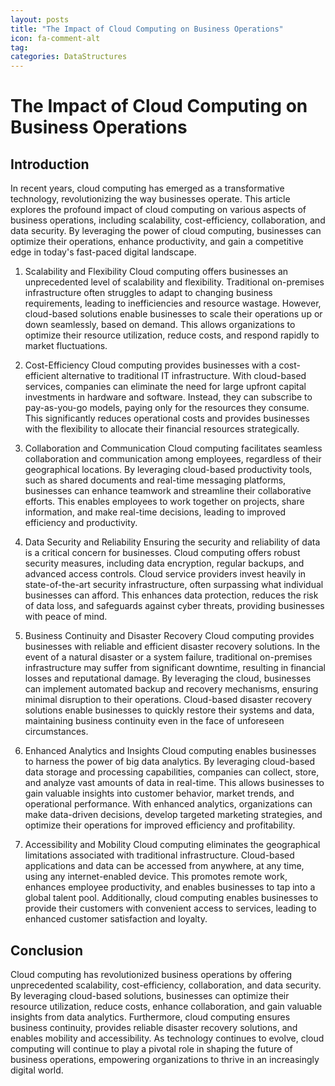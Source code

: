 ```yaml
---
layout: posts
title: "The Impact of Cloud Computing on Business Operations"
icon: fa-comment-alt
tag:      
categories: DataStructures
---
```



# The Impact of Cloud Computing on Business Operations

## Introduction
In recent years, cloud computing has emerged as a transformative technology, revolutionizing the way businesses operate. This article explores the profound impact of cloud computing on various aspects of business operations, including scalability, cost-efficiency, collaboration, and data security. By leveraging the power of cloud computing, businesses can optimize their operations, enhance productivity, and gain a competitive edge in today's fast-paced digital landscape.

1. Scalability and Flexibility
Cloud computing offers businesses an unprecedented level of scalability and flexibility. Traditional on-premises infrastructure often struggles to adapt to changing business requirements, leading to inefficiencies and resource wastage. However, cloud-based solutions enable businesses to scale their operations up or down seamlessly, based on demand. This allows organizations to optimize their resource utilization, reduce costs, and respond rapidly to market fluctuations.

2. Cost-Efficiency
Cloud computing provides businesses with a cost-efficient alternative to traditional IT infrastructure. With cloud-based services, companies can eliminate the need for large upfront capital investments in hardware and software. Instead, they can subscribe to pay-as-you-go models, paying only for the resources they consume. This significantly reduces operational costs and provides businesses with the flexibility to allocate their financial resources strategically.

3. Collaboration and Communication
Cloud computing facilitates seamless collaboration and communication among employees, regardless of their geographical locations. By leveraging cloud-based productivity tools, such as shared documents and real-time messaging platforms, businesses can enhance teamwork and streamline their collaborative efforts. This enables employees to work together on projects, share information, and make real-time decisions, leading to improved efficiency and productivity.

4. Data Security and Reliability
Ensuring the security and reliability of data is a critical concern for businesses. Cloud computing offers robust security measures, including data encryption, regular backups, and advanced access controls. Cloud service providers invest heavily in state-of-the-art security infrastructure, often surpassing what individual businesses can afford. This enhances data protection, reduces the risk of data loss, and safeguards against cyber threats, providing businesses with peace of mind.

5. Business Continuity and Disaster Recovery
Cloud computing provides businesses with reliable and efficient disaster recovery solutions. In the event of a natural disaster or a system failure, traditional on-premises infrastructure may suffer from significant downtime, resulting in financial losses and reputational damage. By leveraging the cloud, businesses can implement automated backup and recovery mechanisms, ensuring minimal disruption to their operations. Cloud-based disaster recovery solutions enable businesses to quickly restore their systems and data, maintaining business continuity even in the face of unforeseen circumstances.

6. Enhanced Analytics and Insights
Cloud computing enables businesses to harness the power of big data analytics. By leveraging cloud-based data storage and processing capabilities, companies can collect, store, and analyze vast amounts of data in real-time. This allows businesses to gain valuable insights into customer behavior, market trends, and operational performance. With enhanced analytics, organizations can make data-driven decisions, develop targeted marketing strategies, and optimize their operations for improved efficiency and profitability.

7. Accessibility and Mobility
Cloud computing eliminates the geographical limitations associated with traditional infrastructure. Cloud-based applications and data can be accessed from anywhere, at any time, using any internet-enabled device. This promotes remote work, enhances employee productivity, and enables businesses to tap into a global talent pool. Additionally, cloud computing enables businesses to provide their customers with convenient access to services, leading to enhanced customer satisfaction and loyalty.

## Conclusion
Cloud computing has revolutionized business operations by offering unprecedented scalability, cost-efficiency, collaboration, and data security. By leveraging cloud-based solutions, businesses can optimize their resource utilization, reduce costs, enhance collaboration, and gain valuable insights from data analytics. Furthermore, cloud computing ensures business continuity, provides reliable disaster recovery solutions, and enables mobility and accessibility. As technology continues to evolve, cloud computing will continue to play a pivotal role in shaping the future of business operations, empowering organizations to thrive in an increasingly digital world.